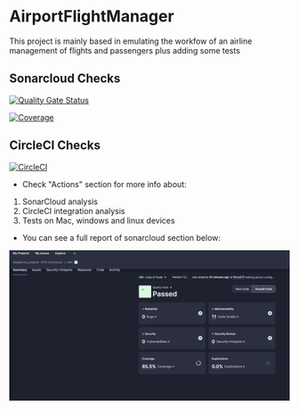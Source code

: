 # AirportFlightManager


This project is mainly based in emulating the workfow of an airline management of flights and passengers plus adding some tests

## Sonarcloud Checks

[![Quality Gate Status](https://sonarcloud.io/api/project_badges/measure?project=edujbarrios_AiportFlightManager&metric=alert_status)](https://sonarcloud.io/summary/new_code?id=edujbarrios_AiportFlightManager)

[![Coverage](https://sonarcloud.io/api/project_badges/measure?project=edujbarrios_AiportFlightManager&metric=coverage)](https://sonarcloud.io/summary/new_code?id=edujbarrios_AiportFlightManager)

## CircleCI Checks

[![CircleCI](https://dl.circleci.com/status-badge/img/gh/edujbarrios/AiportFlightManager/tree/main.svg?style=svg)](https://dl.circleci.com/status-badge/redirect/gh/edujbarrios/AiportFlightManager/tree/main)

- Check "Actions" section for more info about:
1. SonarCloud analysis
2. CircleCI integration analysis
3. Tests on Mac, windows and linux devices

- You can see a full report of sonarcloud section below:

![image](./test.png)
